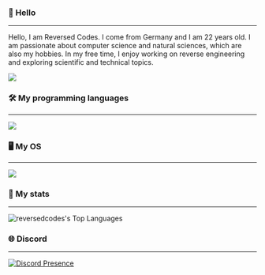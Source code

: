 ### 👋 Hello
___
Hello, I am Reversed Codes. I come from Germany and I am 22 years old. I am passionate about computer science and natural sciences, which are also my hobbies. In my free time, I enjoy working on reverse engineering and exploring scientific and technical topics.

[![](https://visitcount.itsvg.in/api?id=RealBytes86&label=Profile%20Views&color=1&icon=0&pretty=false)](https://visitcount.itsvg.in)

### 🛠️ My programming languages
___
<img src="https://skillicons.dev/icons?i=c,cpp,cs,python,rust,js,java"/>

### 🖥️ My OS
___
<img src="https://skillicons.dev/icons?i=linux,windows"/>

### 📖 My stats
___
![reversedcodes's Top Languages](https://github-readme-stats.vercel.app/api/top-langs/?username=reversedcodes&theme=tokyonight&show_icons=true&hide_border=true&layout=compact)

### 🌐 Discord
___
[![Discord Presence](https://lanyard.cnrad.dev/api/1207069281137987679)](https://discord.com/users/1207069281137987679)
